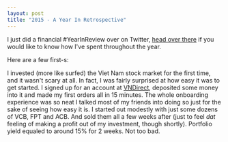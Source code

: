 ```yaml
---
layout: post
title: "2015 - A Year In Retrospective"
---
```


<rant>

I just did a financial #YearInReview over on Twitter, [head over there](https://twitter.com/rebyn/status/680618650282229760) if you would like to know how I've spent throughout the year.

Here are a few first-s:

I invested (more like surfed) the Viet Nam stock market for the first time, and it wasn't scary at all. In fact, I was fairly surprised at how easy it was to get started. I signed up for an account at [VNDirect](https://vndirect.com.vn), deposited some money into it and made my first orders all in 15 minutes. The whole onboarding experience was so neat I talked most of my friends into doing so just for the sake of seeing how easy it is. I started out modestly with just some dozens of VCB, FPT and ACB. And sold them all a few weeks after (just to feel *dat* feeling of making a profit out of my investment, though shortly). Portfolio yield equaled to around 15% for 2 weeks. Not too bad.

